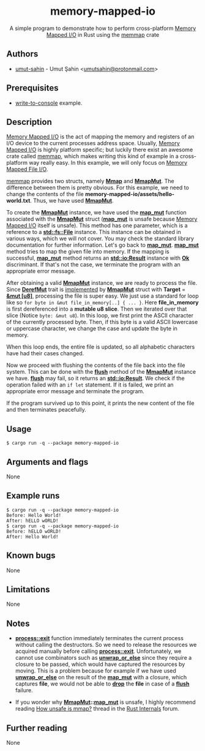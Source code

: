 <div align="center">
  <h1>memory-mapped-io</h1>
  A simple program to demonstrate how to perform cross-platform <a href="https://en.wikipedia.org/wiki/Memory-mapped_I/O">Memory Mapped I/O</a> in Rust using the <a href="https://github.com/danburkert/memmap-rs">memmap</a> crate
</div>

## Authors

- [umut-sahin](https://github.com/umut-sahin) - Umut Şahin \<umutsahin@protonmail.com>

## Prerequisites

- [write-to-console] example.

## Description

[Memory Mapped I/O] is the act of mapping the memory and registers of an I/O device to the current processes address space.
Usually, [Memory Mapped I/O] is highly platform specific; but luckily there exist an awesome crate called [memmap], which makes writing this kind of example in a cross-platform way really easy.
In this example, we will only focus on [Memory Mapped File I/O].

[memmap] provides two structs, namely [**Mmap**] and [**MmapMut**].
The difference between them is pretty obvious.
For this example, we need to change the contents of the file **memory-mapped-io/assets/hello-world.txt**.
Thus, we have used [**MmapMut**].

To create the [**MmapMut**] instance, we have used the [**map_mut**] function associated with the [**MmapMut**] struct ([**map_mut**] is unsafe because [Memory Mapped I/O] itself is unsafe).
This method has one parameter, which is a reference to a [**std::fs::File**] instance.
This instance can be obtained in various ways, which we will not cover.
You may check the standard library documentation for further information.
Let's go back to [**map_mut**].
[**map_mut**] method tries to map the given file into memory.
If the mapping is successful, [**map_mut**] method returns an [**std::io:Result**] instance with [**Ok**] discriminant.
If that's not the case, we terminate the program with an appropriate error message.

After obtaining a valid [**MmapMut**] instance, we are ready to process the file.
Since [**DerefMut**] trait is [implemented][impl DerefMut for MmapMut] by [**MmapMut**] struct with **Target** = [**&mut \[u8\]**], processing the file is super easy.
We just use a standard for loop like so ```for byte in &mut file_in_memory[..] { ... }```.
Here **file_in_memory** is first dereferenced into a **mutable u8 slice**.
Then we iterated over that slice (Notice ```byte: &mut u8```).
In this loop, we first print the ASCII character of the currently processed byte.
Then, if this byte is a valid ASCII lowercase or uppercase character, we change the case and update the byte in memory.

When this loop ends, the entire file is updated, so all alphabetic characters have had their cases changed.

Now we proceed with flushing the contents of the file back into the file system.
This can be done with the [**flush**] method of the [**MmapMut**] instance we have.
[**flush**] may fail, so it returns an [**std::io:Result**].
We check if the operation failed with an ```if let``` statement.
If it is failed, we print an appropriate error message and terminate the program.

If the program survived up to this point, it prints the new content of the file and then terminates peacefully.

## Usage

```
$ cargo run -q --package memory-mapped-io
```

## Arguments and flags

None

## Example runs

```
$ cargo run -q --package memory-mapped-io
Before: Hello World!
After: hELLO wORLD!
$ cargo run -q --package memory-mapped-io
Before: hELLO wORLD!
After: Hello World!
```

## Known bugs

None

## Limitations

None

## Notes

- [**process::exit**] function immediately terminates the current process without calling the destructors.
  So we need to release the resources we acquired manually before calling [**process::exit**].
  Unfortunately, we cannot use combinators such as [**unwrap_or_else**] since they require a closure to be passed, which would have captured the resources by moving.
  This is a problem because for example if we have used [**unwrap_or_else**] on the result of the [**map_mut**] with a closure, which captures **file**, we would not be able to [**drop**] the **file** in case of a [**flush**] failure.

- If you wonder why [**MmapMut**]**::**[**map_mut**] is unsafe, I highly recommend reading [How unsafe is mmap?] thread in the [Rust Internals] forum.

## Further reading

None


[//]: # (Links)

[**&mut \[u8\]**]:
  https://doc.rust-lang.org/nightly/std/primitive.slice.html
[**DerefMut**]:
  https://doc.rust-lang.org/nightly/core/ops/trait.DerefMut.html
[**drop**]:
  https://doc.rust-lang.org/std/mem/fn.drop.html
[**flush**]:
  https://docs.rs/memmap/0.7.0/memmap/struct.MmapMut.html#method.flush
[**map_mut**]:
  https://docs.rs/memmap/0.7.0/memmap/struct.MmapMut.html#method.map_mut
[**Mmap**]:
  https://docs.rs/memmap/0.7.0/memmap/struct.Mmap.html
[**MmapMut**]:
  https://docs.rs/memmap/0.7.0/memmap/struct.MmapMut.html
[**Ok**]:
  https://doc.rust-lang.org/nightly/std/result/enum.Result.html#variant.Ok
[**process::exit**]:
  https://doc.rust-lang.org/std/process/fn.exit.html
[**std::fs::File**]:
  https://doc.rust-lang.org/nightly/std/fs/struct.File.html
[**std::io:Result**]:
  https://doc.rust-lang.org/nightly/std/io/type.Result.html
[**unwrap_or_else**]:
  https://doc.rust-lang.org/std/result/enum.Result.html#method.unwrap_or_else
[How unsafe is mmap?]:
  https://users.rust-lang.org/t/how-unsafe-is-mmap/19635
[impl DerefMut for MmapMut]:
  https://docs.rs/memmap/0.7.0/memmap/struct.MmapMut.html#impl-DerefMut
[memmap]:
  https://github.com/danburkert/memmap-rs
[Memory Mapped File I/O]:
  https://en.wikipedia.org/wiki/Memory-mapped_file
[Memory Mapped I/O]:
  https://en.wikipedia.org/wiki/Memory-mapped_I/O
[Rust Internals]:
  https://users.rust-lang.org/
[write-to-console]:
  https://github.com/umut-sahin/rust-examples/tree/master/write-to-console
